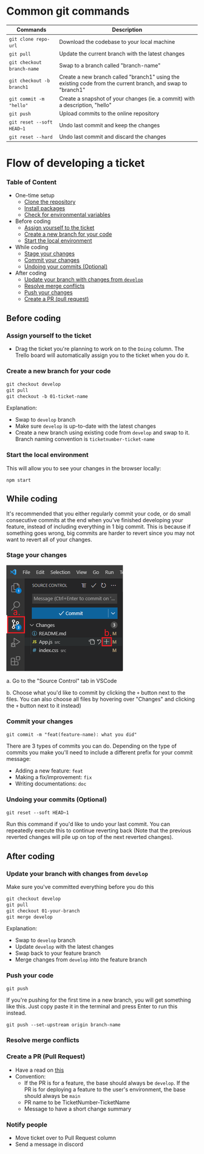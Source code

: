 # Common git commands
| Commands                       | Description                                                                                                  |
|--------------------------------|--------------------------------------------------------------------------------------------------------------|
| `git clone repo-url` | Download the codebase to your local machine                                                                  |
| `git pull`                     | Update the current branch with the latest changes                                                            |
| `git checkout branch-name`     | Swap to a branch called "branch-name"                                                                        |
| `git checkout -b branch1`      | Create a new branch called "branch1" using the existing code from the current branch, and swap to "branch1" |
| `git commit -m "hello"`        | Create a snapshot of your changes (ie. a commit) with a description, "hello"                                 |
| `git push`                     | Upload commits to the online repository                                                                      |
| `git reset --soft HEAD~1`      | Undo last commit and keep the changes                                                                        |
| `git reset --hard`             | Undo last commit and discard the changes                                                                     |
# Flow of developing a ticket
### Table of Content
- One-time setup
  - [Clone the repository]()
  - [Install packages]()
  - [Check for environmental variables]()
- Before coding
  - [Assign yourself to the ticket](1-assign-yourself-to-the-ticket)
  - [Create a new branch for your code](2-create-a-new-branch-for-your-code)
  - [Start the local environment](2-create-a-new-branch-for-your-code)
- While coding
  - [Stage your changes]()
  - [Commit your changes]()
  - [Undoing your commits (Optional)]()
- After coding
  - [Update your branch with changes from `develop`]()
  - [Resolve merge conflicts]()
  - [Push your changes]()
  - [Create a PR (pull request)]()

## Before coding

### Assign yourself to the ticket
- Drag the ticket you're planning to work on to the `Doing` column. The Trello board will automatically assign you to the ticket when you do it.

### Create a new branch for your code
```
git checkout develop
git pull
git checkout -b 01-ticket-name
```
Explanation:
- Swap to `develop` branch
- Make sure `develop` is up-to-date with the latest changes
- Create a new branch using existing code from `develop` and swap to it. Branch naming convention is `ticketnumber-ticket-name`

### Start the local environment
This will allow you to see your changes in the browser locally:
```
npm start
```

## While coding
It's recommended that you either regularly commit your code, or do small consecutive commits at the end when you've finished developing your feature, instead of including everything in 1 big commit. This is because if something goes wrong, big commits are harder to revert since you may not want to revert all of your changes. 

### Stage your changes
![](./docs/staging-code.png)

a. Go to the "Source Control" tab in VSCode

b. Choose what you'd like to commit by clicking the `+` button next to the files. You can also choose all files by hovering over "Changes" and clicking the `+` button next to it instead)

### Commit your changes
```
git commit -m "feat(feature-name): what you did"
```
There are 3 types of commits you can do. Depending on the type of commits you make you'll need to include a different prefix for your commit message:
- Adding a new feature: `feat`
- Making a fix/improvement: `fix`
- Writing documentations: `doc`

### Undoing your commits (Optional)
```
git reset --soft HEAD~1
```
Run this command if you'd like to undo your last commit. You can repeatedly execute this to continue reverting back (Note that the previous reverted changes will pile up on top of the next reverted changes).

## After coding

### Update your branch with changes from `develop`
Make sure you've committed everything before you do this
```
git checkout develop
git pull
git checkout 01-your-branch
git merge develop
```
Explanation:
- Swap to `develop` branch
- Update `develop` with the latest changes
- Swap back to your feature branch
- Merge changes from `develop` into the feature branch

### Push your code
```
git push
```
If you're pushing for the first time in a new branch, you will get something like this. Just copy paste it in the terminal and press Enter to run this instead.
```
git push --set-upstream origin branch-name
```

### Resolve merge conflicts

### Create a PR (Pull Request)
- Have a read on [this](https://docs.github.com/en/pull-requests/collaborating-with-pull-requests/proposing-changes-to-your-work-with-pull-requests/creating-a-pull-request#creating-the-pull-request)
- Convention:
    - If the PR is for a feature, the base should always be `develop`. If the PR is for deploying a feature to the user's environment, the base should always be `main`
    - PR name to be TicketNumber-TicketName
    - Message to have a short change summary

### Notify people
- Move ticket over to Pull Request column
- Send a message in discord